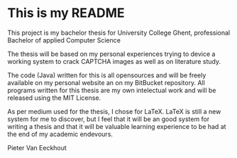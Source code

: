 # This is my README
This project is my bachelor thesis for University College Ghent, professional Bachelor of applied Computer Science

The thesis will be based on my personal experiences trying to device a working system to crack CAPTCHA images as well as on literature study.

The code (Java) written for this is all opensources and will be freely available on my personal website an on my BitBucket repository. All programs written for this thesis are my own intelectual work and will be released using the MIT License.

As per medium used for the thesis, I chose for LaTeX. LaTeX is still a new system for me to discover, but I feel that it will be an good system for writing a thesis and that it will be valuable learning experience to be had at the end of my academic endevours.

Pieter Van Eeckhout
